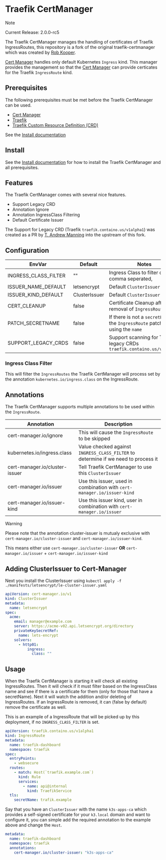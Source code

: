 # Traefik CertManager

> [!NOTE]
>
> Current Release: 2.0.0-rc5

The Traefik CertManager manages the handling of certificates of Traefik IngressRoutes,
this repository is a fork of the original traefik-certmanager which was created by [Rob Kooper](https://github.com/robkooper).

[Cert Manager](https://cert-manager.io) handles only default Kubernetes `Ingress` kind.
This manager provides the management so that the [Cert Manager](https://cert-manager.io)
can provide certicates for the Traefik `IngressRoute` kind.

## Prerequisites

The following prerequisites must be met before the Traefik CertManager can be used.

- [Cert Manager](https://cert-manager.io)
- [Traefik](https://traefik.io)
- [Traefik Custom Resource Definition (CRD)](https://doc.traefik.io/traefik/reference/dynamic-configuration/kubernetes-crd/)

See the [Install documentation](./INSTALL.md)

## Install

See the [Install documentation](./INSTALL.md) for how to install the Traefik CertManager and all prerequisites.

## Features

The Traefik CertManager comes with several nice features.

- Support Legacy CRD
- Annotation Ignore
- Annotation IngressClass Filtering
- Default Certificate Issuer

The Support for Legacy CRD (Traefik `traefik.containo.us/v1alpha1`) was created as a PR
by [T. Andrew Manning](https://github.com/manning-ncsa) into the upstream of this fork.

## Configuration

| EnvVar               | Default       | Notes                                                                             |
| -------------------- | ------------- | --------------------------------------------------------------------------------- |
| INGRESS_CLASS_FILTER | ""            | Ingress Class to filter on, comma seperated,                                      |
| ISSUER_NAME_DEFAULT  | letsencrypt   | Default `ClusterIssuer`                                                           |
| ISSUER_KIND_DEFAULT  | ClusterIssuer | Default `ClusterIssuer` King                                                      |
| CERT_CLEANUP         | false         | Certificate Cleanup after removal of `IngressRoute`                               |
| PATCH_SECRETNAME     | false         | If there is not a `secretName` in the `IngressRoute` patch it by using the `name` |
| SUPPORT_LEGACY_CRDS  | false         | Support scanning for Traefik legacy CRDs `traefik.containo.us/v1alpha1`           |

### Ingress Class Filter

This will filter the `IngressRoutes` the Traefik CertManager will process set by the annotation `kubernetes.io/ingress.class` on the IngressRoute.

## Annotations

The Traefik CertManager supports multiple annotations to be used within the `IngressRoute`.

| Annotation                     | Description                                                                        |
| ------------------------------ | ---------------------------------------------------------------------------------- |
| cert-manager.io/ignore         | This will cause the `IngressRoute` to be skipped                                   |
| kubernetes.io/ingress.class    | Value checked against `INGRESS_CLASS_FILTER` to determine if we need to process it |
| cert-manager.io/cluster-issuer | Tell Traefik CertManager to use this `ClusterIssuer`                               |
| cert-manager.io/issuer         | Use this issuer, used in combination with `cert-manager.io/issuer-kind`            |
| cert-manager.io/issuer-kind    | Use this issuer kind, user in combination with `cert-manager.io/issuer`            |

> [!WARNING]
>
> Please note that the annotation cluster-issuer is mutualy exclusive with `cert-manager.io/cluster-issuer` and
> `cert-manager.io/issuer-kind`.
>
> This means either use
> `cert-manager.io/cluster-issuer`
> **OR**
> `cert-manager.io/issuer` + `cert-manager.io/issuer-kind`

## Adding ClusterIssuer to Cert-Manager

Next you install the ClusterIssuer using `kubectl apply -f ./manifests/letsencrypt/le-cluster-issuer.yaml`

```yaml
apiVersion: cert-manager.io/v1
kind: ClusterIssuer
metadata:
  name: letsencrypt
spec:
  acme:
    email: manager@example.com
    server: https://acme-v02.api.letsencrypt.org/directory
    privateKeySecretRef:
      name: lets-encrypt
    solvers:
      - http01:
          ingress:
            class: ""
```

## Usage

When the Traefik CertManager is starting it will check all existing IngressRoutes.
Then it will check if it must filter based on the IngressClass name and see if there is a certificate for them (only for those that have a secretName).
Next it will watch the addition and/or deleting of IngressRoutes.
If an IngressRoute is removed, it can (false by default) remove the certificate as well.

This is an example of a IngressRoute that will be picked up by this deployment,
if no `INGRESS_CLASS_FILTER` is set.

```yaml
apiVersion: traefik.containo.us/v1alpha1
kind: IngressRoute
metadata:
  name: traefik-dashboard
  namespace: traefik
spec:
  entryPoints:
    - websecure
  routes:
    - match: Host(`traefik.example.com`)
      kind: Rule
      services:
        - name: api@internal
          kind: TraefikService
  tls:
    secretName: trafik.example
```

Say that you have an `ClusterIssuer` with the name `k3s-apps-ca` which provides a self-signed certificate
for your `k3.local` domain and want to configure it, you can simple add the required annotation to the
example above and change the `Host`.

```yaml
metadata:
  name: traefik-dashboard
  namespace: traefik
  annotations:
    cert-manager.io/cluster-issuer: "k3s-apps-ca"
```
